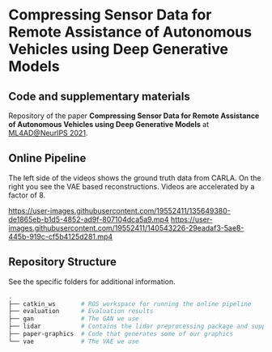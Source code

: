 # Compressing Sensor Data for Remote Assistance of Autonomous Vehicles using Deep Generative Models
## Code and supplementary materials

Repository of the paper **Compressing Sensor Data for Remote Assistance of Autonomous Vehicles using Deep Generative Models** at [ML4AD@NeurIPS 2021](https://ml4ad.github.io/).

## Online Pipeline

The left side of the videos shows the ground truth data from CARLA. On the right you see the VAE based reconstructions. Videos are accelerated by a factor of 8.

https://user-images.githubusercontent.com/19552411/135649380-de1865eb-b1d5-4852-ad9f-807104dca5a9.mp4
https://user-images.githubusercontent.com/19552411/140543226-29eadaf3-5ae8-445b-919c-cf5b4125d281.mp4

## Repository Structure

See the specific folders for additional information.

```bash
.
├── catkin_ws       # ROS workspace for running the online pipeline
├── evaluation      # Evaluation results
├── gan             # The GAN we use
├── lidar           # Contains the lidar preprocessing package and supplementary code
├── paper-graphics  # Code that generates some of our graphics
└── vae             # The VAE we use
```
